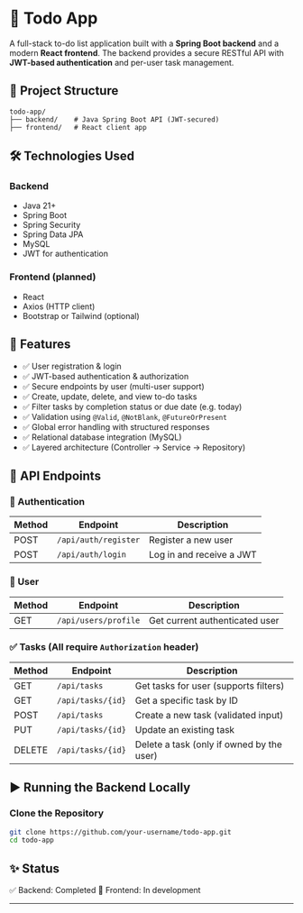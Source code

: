 # 📝 Todo App

A full-stack to-do list application built with a **Spring Boot backend** and a modern **React frontend**. The backend provides a secure RESTful API with **JWT-based authentication** and per-user task management.

## 📁 Project Structure

```
todo-app/
├── backend/    # Java Spring Boot API (JWT-secured)
├── frontend/   # React client app
```

## 🛠️ Technologies Used

### Backend

- Java 21+
- Spring Boot
- Spring Security
- Spring Data JPA
- MySQL
- JWT for authentication

### Frontend (planned)

- React
- Axios (HTTP client)
- Bootstrap or Tailwind (optional)

## 🚀 Features

- ✅ User registration & login
- ✅ JWT-based authentication & authorization
- ✅ Secure endpoints by user (multi-user support)
- ✅ Create, update, delete, and view to-do tasks
- ✅ Filter tasks by completion status or due date (e.g. today)
- ✅ Validation using `@Valid`, `@NotBlank`, `@FutureOrPresent`
- ✅ Global error handling with structured responses
- ✅ Relational database integration (MySQL)
- ✅ Layered architecture (Controller → Service → Repository)

## 📡 API Endpoints

### 🔐 Authentication

| Method | Endpoint             | Description              |
| ------ | -------------------- | ------------------------ |
| POST   | `/api/auth/register` | Register a new user      |
| POST   | `/api/auth/login`    | Log in and receive a JWT |

### 👤 User

| Method | Endpoint             | Description                    |
| ------ | -------------------- | ------------------------------ |
| GET    | `/api/users/profile` | Get current authenticated user |

### ✅ Tasks (All require `Authorization` header)

| Method | Endpoint          | Description                               |
| ------ | ----------------- | ----------------------------------------- |
| GET    | `/api/tasks`      | Get tasks for user (supports filters)     |
| GET    | `/api/tasks/{id}` | Get a specific task by ID                 |
| POST   | `/api/tasks`      | Create a new task (validated input)       |
| PUT    | `/api/tasks/{id}` | Update an existing task                   |
| DELETE | `/api/tasks/{id}` | Delete a task (only if owned by the user) |

## ▶️ Running the Backend Locally

### Clone the Repository

```bash
git clone https://github.com/your-username/todo-app.git
cd todo-app
```

## ✨ Status

✅ Backend: Completed
🚧 Frontend: In development

---
